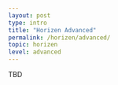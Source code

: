 ```yaml
---
layout: post
type: intro
title: "Horizen Advanced"
permalink: /horizen/advanced/
topic: horizen
level: advanced
---
```


TBD

